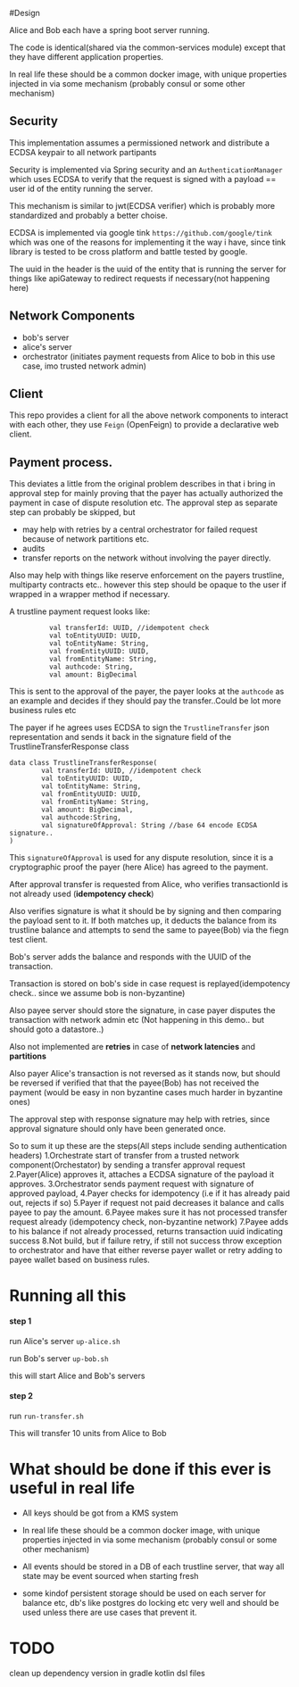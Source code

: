 #Design


Alice and Bob each have a spring boot server running.

The code is identical(shared via the common-services module) except that they have different application
properties.

In real life these should be a common docker image, with unique properties injected in via some
mechanism (probably consul or some other mechanism)

## Security
This implementation assumes a permissioned network and distribute a ECDSA keypair to all network partipants

Security is implemented via Spring security and an `AuthenticationManager` which uses ECDSA to verify that 
the request is signed with a payload == user id of the entity running the server.

This mechanism is similar to jwt(ECDSA verifier) which is probably more standardized and probably a better choise.

ECDSA is implemented via google tink `https://github.com/google/tink` which was one of the reasons for implementing
it the way i have, since tink library is tested to be cross platform and battle tested by google.

The uuid in the header is the uuid of the entity that is running the server for things like apiGateway to 
redirect requests if necessary(not happening here)
## Network Components

* bob's server
* alice's server
* orchestrator (initiates payment requests from Alice to bob in this use case, imo trusted network admin)


## Client

This repo provides a client for all the above network components to interact with each other, they use 
`Feign` (OpenFeign) to provide a declarative web client.


## Payment process.
This deviates a little from the original problem describes in that i bring in approval step for mainly proving that 
the payer has actually authorized the payment in case of dispute resolution etc.
The approval step as separate step can probably be skipped, but
* may help with retries by a central orchestrator for failed request because of network partitions etc.
* audits
* transfer reports on the network
without involving the payer directly.


Also may help with things like reserve enforcement on the payers trustline, multiparty contracts etc..
however this step should be opaque to the user if wrapped in a wrapper method if necessary.

A trustline payment request looks like:

``` TrustlineTransfer(
          val transferId: UUID, //idempotent check
          val toEntityUUID: UUID,
          val toEntityName: String,
          val fromEntityUUID: UUID,
          val fromEntityName: String,
          val authcode: String,
          val amount: BigDecimal
  ```

This is sent to the approval of the payer, the payer looks at the `authcode` as an example and 
decides if they should pay the transfer..Could be lot more business rules etc

The payer if he agrees uses ECDSA to sign the `TrustlineTransfer` json representation and sends it back in the 
signature field of the TrustlineTransferResponse class
```
data class TrustlineTransferResponse(
        val transferId: UUID, //idempotent check
        val toEntityUUID: UUID,
        val toEntityName: String,
        val fromEntityUUID: UUID,
        val fromEntityName: String,
        val amount: BigDecimal,
        val authcode:String,
        val signatureOfApproval: String //base 64 encode ECDSA signature..
)
```
                                  
This `signatureOfApproval` is used for any dispute resolution, since it is a cryptographic proof the payer
(here Alice) has agreed to the payment.

After approval transfer is requested from Alice, who verifies transactionId is not already used
(**idempotency check**)

Also verifies signature is what it should be by signing and then comparing the payload sent to it.
If both matches up, it deducts the balance from its trustline balance and attempts to send the same to 
payee(Bob) via the fiegn test client.

Bob's server adds the balance and responds with the UUID of the transaction.

Transaction is stored on bob's side in case request is replayed(idempotency check.. since we assume bob is
non-byzantine)

Also payee server should store the signature, in case payer disputes the transaction with network admin etc
(Not happening in this demo.. but should goto a datastore..)

Also not implemented are **retries** in case of **network latencies** and **partitions**

Also payer Alice's transaction is not reversed as it stands now, but should be reversed if verified that that
the payee(Bob) has not received the payment (would be easy in non byzantine cases much harder in byzantine ones)

The approval step with response signature may help with retries, since approval signature should only have
been generated once.


So to sum it up these are the steps(All steps include sending authentication headers)
1.Orchestrate start of transfer from a trusted network component(Orchestator) by sending a transfer approval request
2.Payer(Alice) approves it, attaches a ECDSA signature of the payload it approves.
3.Orchestrator sends payment request with signature of approved payload, 
4.Payer checks for idempotency (i.e if it has already paid out, rejects if so)
5.Payer if request not paid decreases it balance and calls payee to pay the amount.
6.Payee makes sure it has not processed transfer request already (idempotency check, non-byzantine network)
7.Payee adds to his balance if not already processed, returns transaction uuid indicating success
8.Not build, but if failure retry, if still not success throw exception to orchestrator and have that
either reverse payer wallet or retry adding to payee wallet based on business rules.



# Running all this

#### step 1
run Alice's server `up-alice.sh`

run Bob's server `up-bob.sh`

this will start Alice and Bob's servers

#### step 2
run `run-transfer.sh`

This will transfer 10 units from Alice to Bob 


# What should be done if this ever is useful in real life
* All keys should be got from a KMS system

* In real life these should be a common docker image, with unique properties injected in via some
 mechanism (probably consul or some other mechanism)


* All events should be stored in a DB of each trustline server, that way all state may be event sourced 
 when starting fresh
 
* some kindof persistent storage should be used on each server for balance etc, db's like postgres
do locking etc very well and should be used unless there are use cases that prevent it.

# TODO
clean up dependency version in gradle kotlin dsl files

